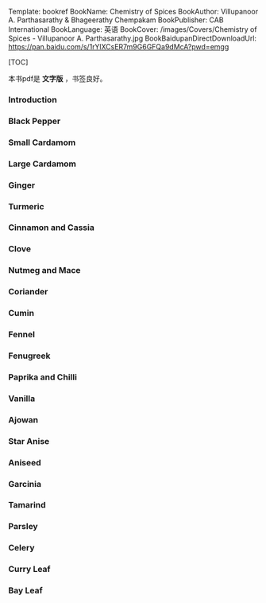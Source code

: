 Template: bookref
BookName: Chemistry of Spices
BookAuthor: Villupanoor A. Parthasarathy & Bhageerathy Chempakam
BookPublisher: CAB International
BookLanguage: 英语
BookCover: /images/Covers/Chemistry of Spices - Villupanoor A. Parthasarathy.jpg
BookBaidupanDirectDownloadUrl: https://pan.baidu.com/s/1rYlXCsER7m9G6GFQa9dMcA?pwd=emgg 


[TOC]

本书pdf是 **文字版** ，书签良好。

### Introduction

### Black Pepper 

### Small Cardamom 

### Large Cardamom 

### Ginger 

### Turmeric 

### Cinnamon and Cassia 

### Clove 

### Nutmeg and Mace 

### Coriander 

### Cumin 

### Fennel 

### Fenugreek 

### Paprika and Chilli 

### Vanilla 
### Ajowan 

### Star Anise 

### Aniseed 

### Garcinia 

### Tamarind 

### Parsley 

### Celery 

### Curry Leaf 

### Bay Leaf 